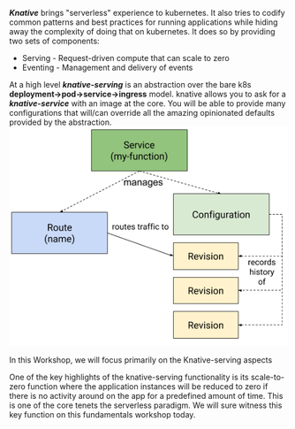 ***Knative*** brings "serverless" experience to kubernetes. It also tries to codify common patterns and best practices for running applications while hiding away the complexity of doing that on kubernetes. It does so by providing two sets of components:

- Serving - Request-driven compute that can scale to zero
- Eventing - Management and delivery of events


At a high level ***knative-serving*** is an abstraction over the bare k8s **deployment->pod->service->ingress** model. knative allows you to ask for a ***knative-service*** with an image at the core. You will be able to provide many configurations that will/can override all the amazing opinionated defaults provided by the abstraction. 
<img src="https://github.com/knative/serving/raw/main/docs/spec/images/object_model.png">

In this Workshop,  we will focus primarily on the Knative-serving aspects

One of the key highlights of the knative-serving functionality is its scale-to-zero function where the application instances will be reduced to zero if there is no activity around on the app for a predefined amount of time. This is one of the core tenets the serverless paradigm. We will sure witness this key function on this fundamentals workshop today. 

